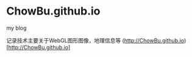 # ChowBu.github.io
my blog

记录技术主要关于WebGL图形图像，地理信息等
(http://ChowBu.github.io)[http://ChowBu.github.io]
